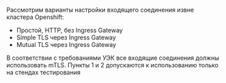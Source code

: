 Рассмотрим варианты настройки входящего соединения извне кластера Openshift:

* Простой, HTTP, без Ingress Gateway
* Simple TLS через Ingress Gateway
* Mutual TLS через Ingress Gateway

В соответствии с требованиями УЭК все входящие соединения должны использовать mTLS. Пункты 1 и 2 допускаются к
использованию только на стендах тестирования